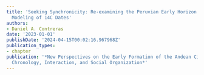 ```yaml
---
title: 'Seeking Synchronicity: Re-examining the Peruvian Early Horizon through Bayesian
  Modeling of 14C Dates'
authors:
- Daniel A. Contreras
date: '2023-01-01'
publishDate: '2024-04-15T00:02:16.967968Z'
publication_types:
- chapter
publication: '*New Perspectives on the Early Formation of the Andean Civilization:
  Chronology, Interaction, and Social Organization*'
---
```

